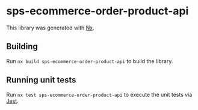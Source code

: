 # sps-ecommerce-order-product-api

This library was generated with [Nx](https://nx.dev).

## Building

Run `nx build sps-ecommerce-order-product-api` to build the library.

## Running unit tests

Run `nx test sps-ecommerce-order-product-api` to execute the unit tests via [Jest](https://jestjs.io).
